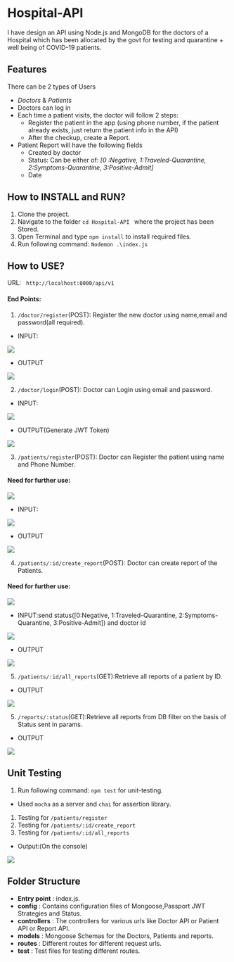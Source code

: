 # Hospital-API

I have design an API using Node.js and MongoDB for the doctors of a Hospital which has been allocated by the govt for testing and quarantine + well being of COVID-19 patients.

## Features

There can be 2 types of Users
- *Doctors* & *Patients*
- Doctors can log in
- Each time a patient visits, the doctor will follow 2 steps:
    - Register the patient in the app (using phone number, if the patient already exists, just return the patient info in the API)
    - After the checkup, create a Report.
- Patient Report will have the following fields
    - Created by doctor
    - Status: Can be either of: *[0 :Negative, 1:Traveled-Quarantine, 2:Symptoms-Quarantine, 3:Positive-Admit]*
    - Date

## How to INSTALL and RUN?

1. Clone the project.
2. Navigate to the folder `cd Hospital-API ` where the project has been Stored.
3. Open Terminal and type `npm install` to install required files.
4. Run following command: `Nodemon .\index.js `

## How to USE?

URL: ` http://localhost:8000/api/v1`

#### End Points:
1. `/doctor/register`(POST): Register the new doctor using name,email and password(all required).
- INPUT:

![](/Images/1.JPG)

- OUTPUT

![](/Images/2.JPG)

2. `/doctor/login`(POST): Doctor can Login using email and password.

- INPUT:

![](/Images/3.JPG)

- OUTPUT(Generate JWT Token)

![](/Images/4.JPG)

3. `/patients/register`(POST): Doctor can Register the patient using name and Phone Number.

#### Need for further use:

![](/Images/5.JPG)

- INPUT:

![](/Images/6.JPG)

- OUTPUT

![](/Images/7.JPG)

4. `/patients/:id/create_report`(POST): Doctor can create report of the Patients.

#### Need for further use:

![](/Images/8.JPG)

- INPUT:send status([0:Negative, 1:Traveled-Quarantine, 2:Symptoms-Quarantine, 3:Positive-Admit]) and doctor id 

![](/Images/9.JPG)

- OUTPUT

![](/Images/10.JPG)

5. `/patients/:id/all_reports`(GET):Retrieve all reports of a patient by ID.

- OUTPUT

![](/Images/11.JPG)

5. `/reports/:status`(GET):Retrieve all reports from DB filter on the basis of Status sent in params.

- OUTPUT 

![](/Images/12.JPG)

## Unit Testing 

1. Run following command: `npm test` for unit-testing.
 
- Used `mocha` as a server and `chai` for assertion library.

1. Testing for `/patients/register`
2. Testing for `/patients/:id/create_report`
3. Testing for `/patients/:id/all_reports`

- Output:(On the console)

![](/Images/13.JPG)

## Folder Structure
- **Entry point** : index.js.
- **config** : Contains configuration files of Mongoose,Passport JWT Strategies and Status.
- **controllers** : The controllers for various urls like Doctor API or Patient API or Report API.
- **models** : Mongoose Schemas for the Doctors, Patients and reports.
- **routes** : Different routes for different request urls.
- **test** : Test files for testing different routes.




